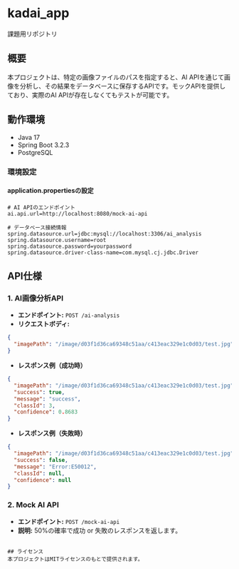 # kadai_app
課題用リポジトリ

## 概要
本プロジェクトは、特定の画像ファイルのパスを指定すると、AI APIを通じて画像を分析し、その結果をデータベースに保存するAPIです。モックAPIを提供しており、実際のAI APIが存在しなくてもテストが可能です。

## 動作環境
- Java 17
- Spring Boot 3.2.3
- PostgreSQL

### 環境設定
#### **application.propertiesの設定**
```properties
# AI APIのエンドポイント
ai.api.url=http://localhost:8080/mock-ai-api

# データベース接続情報
spring.datasource.url=jdbc:mysql://localhost:3306/ai_analysis
spring.datasource.username=root
spring.datasource.password=yourpassword
spring.datasource.driver-class-name=com.mysql.cj.jdbc.Driver
```

## API仕様

### **1. AI画像分析API**
- **エンドポイント:** `POST /ai-analysis`
- **リクエストボディ:**
```json
{
  "imagePath": "/image/d03f1d36ca69348c51aa/c413eac329e1c0d03/test.jpg"
}
```
- **レスポンス例（成功時）**
```json
{
  "imagePath": "/image/d03f1d36ca69348c51aa/c413eac329e1c0d03/test.jpg",
  "success": true,
  "message": "success",
  "classId": 3,
  "confidence": 0.8683
}
```
- **レスポンス例（失敗時）**
```json
{
  "imagePath": "/image/d03f1d36ca69348c51aa/c413eac329e1c0d03/test.jpg",
  "success": false,
  "message": "Error:E50012",
  "classId": null,
  "confidence": null
}
```

### **2. Mock AI API**
- **エンドポイント:** `POST /mock-ai-api`
- **説明:** 50%の確率で成功 or 失敗のレスポンスを返します。

```

## ライセンス
本プロジェクトはMITライセンスのもとで提供されます。

